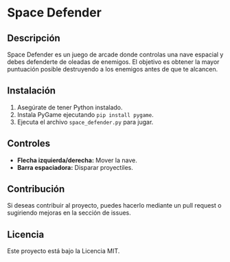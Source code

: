 # Space Defender

## Descripción

Space Defender es un juego de arcade donde controlas una nave espacial y debes defenderte de oleadas de enemigos. El objetivo es obtener la mayor puntuación posible destruyendo a los enemigos antes de que te alcancen.

## Instalación

1. Asegúrate de tener Python instalado.
2. Instala PyGame ejecutando `pip install pygame`.
3. Ejecuta el archivo `space_defender.py` para jugar.

## Controles

- **Flecha izquierda/derecha:** Mover la nave.
- **Barra espaciadora:** Disparar proyectiles.

## Contribución

Si deseas contribuir al proyecto, puedes hacerlo mediante un pull request o sugiriendo mejoras en la sección de issues.

## Licencia

Este proyecto está bajo la Licencia MIT.
